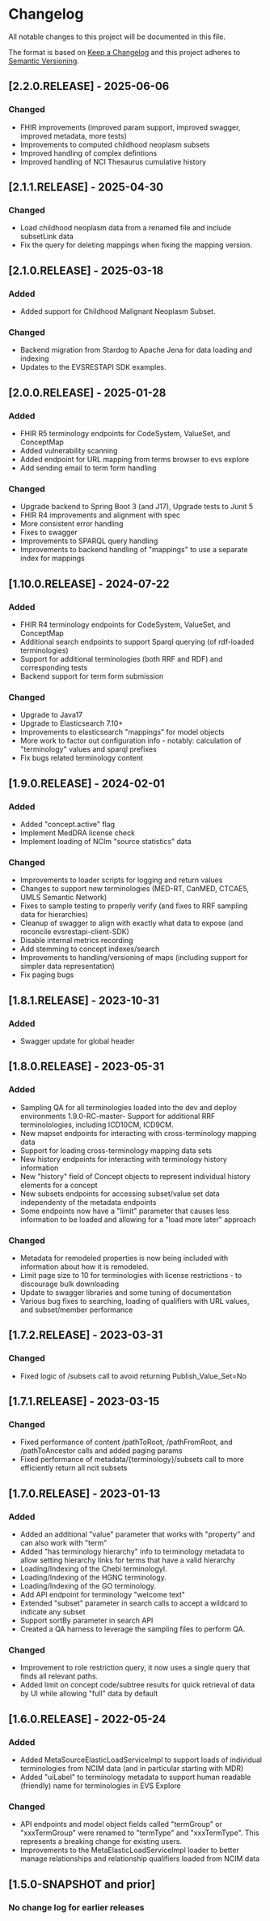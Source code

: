 # Changelog
All notable changes to this project will be documented in this file.

The format is based on [Keep a Changelog](http://keepachangelog.com/en/1.0.0/)
and this project adheres to [Semantic Versioning](http://semver.org/spec/v2.0.0.html).

## [2.2.0.RELEASE] - 2025-06-06
### Changed
- FHIR improvements (improved param support, improved swagger, improved metadata, more tests)
- Improvements to computed childhood neoplasm subsets
- Improved handling of complex defintions
- Improved handling of NCI Thesaurus cumulative history

## [2.1.1.RELEASE] - 2025-04-30
### Changed
- Load childhood neoplasm data from a renamed file and include subsetLink data
- Fix the query for deleting mappings when fixing the mapping version.

## [2.1.0.RELEASE] - 2025-03-18
### Added
- Added support for Childhood Malignant Neoplasm Subset.
### Changed
- Backend migration from Stardog to Apache Jena for data loading and indexing
- Updates to the EVSRESTAPI SDK examples.

## [2.0.0.RELEASE] - 2025-01-28
### Added
- FHIR R5 terminology endpoints for CodeSystem, ValueSet, and ConceptMap
- Added vulnerability scanning
- Added endpoint for URL mapping from terms browser to evs explore
- Add sending email to term form handling
### Changed
- Upgrade backend to Spring Boot 3 (and J17), Upgrade tests to Junit 5
- FHIR R4 improvements and alignment with spec
- More consistent error handling
- Fixes to swagger
- Improvements to SPARQL query handling
- Improvements to backend handling of "mappings" to use a separate index for mappings

## [1.10.0.RELEASE] - 2024-07-22
### Added
- FHIR R4 terminology endpoints for CodeSystem, ValueSet, and ConceptMap
- Additional search endpoints to support Sparql querying (of rdf-loaded terminologies)
- Support for additional terminologies (both RRF and RDF) and corresponding tests
- Backend support for term form submission
### Changed
- Upgrade to Java17
- Upgrade to Elasticsearch 7.10+
- Improvements to elasticsearch "mappings" for model objects
- More work to factor out configuration info - notably: calculation of "terminology" values and sparql prefixes
- Fix bugs related terminology content

## [1.9.0.RELEASE] - 2024-02-01
### Added
- Added "concept.active" flag
- Implement MedDRA license check
- Implement loading of NCIm "source statistics" data
### Changed
- Improvements to loader scripts for logging and return values
- Changes to support new terminologies (MED-RT, CanMED, CTCAE5, UMLS Semantic Network)
- Fixes to sample testing to properly verify (and fixes to RRF sampling data for hierarchies)
- Cleanup of swagger to align with exactly what data to expose (and reconcile evsrestapi-client-SDK)
- Disable internal metrics recording
- Add stemming to concept indexes/search
- Improvements to handling/versioning of maps (including support for simpler data representation)
- Fix paging bugs

## [1.8.1.RELEASE] - 2023-10-31
### Added
- Swagger update for global header

## [1.8.0.RELEASE] - 2023-05-31
### Added
- Sampling QA for all terminologies loaded into the dev and deploy environments
1.9.0-RC-master- Support for additional RRF terminolologies, including ICD10CM, ICD9CM.
- New mapset endpoints for interacting with cross-terminology mapping data
- Support for loading cross-terminology mapping data sets
- New history endpoints for interacting with terminology history information
- New "history" field of Concept objects to represent individual history elements for a concept
- New subsets endpoints for accessing subset/value set data independenty of the metadata endpoints
- Some endpoints now have a "limit" parameter that causes less information to be loaded and allowing for a "load more later" approach
### Changed
- Metadata for remodeled properties is now being included with information about how it is remodeled.
- Limit page size to 10 for terminologies with license restrictions - to discourage bulk downloading
- Update to swagger libraries and some tuning of documentation
- Various bug fixes to searching, loading of qualifiers with URL values, and subset/member performance

## [1.7.2.RELEASE] - 2023-03-31
### Changed
- Fixed logic of /subsets call to avoid returning Publish_Value_Set=No

## [1.7.1.RELEASE] - 2023-03-15
### Changed
- Fixed performance of content /pathToRoot, /pathFromRoot, and /pathToAncestor calls and added paging params
- Fixed performance of metadata/{terminology}/subsets call to more efficiently return all ncit subsets

## [1.7.0.RELEASE] - 2023-01-13
### Added
- Added an additional "value" parameter that works with "property" and can also work with "term" 
- Added "has terminology hierarchy" info to terminology metadata to allow setting hierarchy links for terms that have a valid hierarchy
- Loading/Indexing of the Chebi terminologyI.
- Loading/Indexing of the HGNC terminology.
- Loading/Indexing of the GO terminology.
- Add API endpoint for terminology "welcome text"
- Extended "subset" parameter in search calls to accept a wildcard to indicate any subset
- Support sortBy parameter in search API
- Created a QA harness to leverage the sampling files to perform QA.
### Changed
 - Improvement to role restriction query, it now uses a single query that finds all relevant paths.
 - Added limit on concept code/subtree results for quick retrieval of data by UI while allowing "full" data by default

## [1.6.0.RELEASE] - 2022-05-24
### Added
- Added MetaSourceElasticLoadServiceImpl to support loads of individual terminologies from NCIM data (and in particular starting with MDR)
- Added "uiLabel" to terminology metadata to support human readable (friendly) name for terminologies in EVS Explore

### Changed
- API endpoints and model object fields called "termGroup" or "xxxTermGroup" were renamed to "termType" and "xxxTermType". This represents a breaking change for existing users.
- Improvements to the MetaElasticLoadServiceImpl loader to better manage relationships and relationship qualifiers loaded from NCIM data

## [1.5.0-SNAPSHOT and prior]
### No change log for earlier releases
